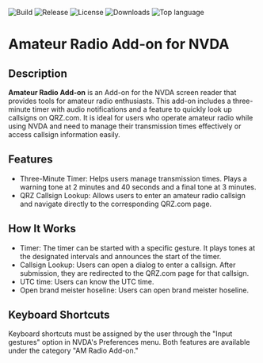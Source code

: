 ![Build](https://github.com/jpavonabian/AMRadio-Addon/actions/workflows/upload-on-tag.yml/badge.svg)
![Release](https://img.shields.io/github/v/release/jpavonabian/AMRadio-Addon)
![License](https://img.shields.io/github/license/jpavonabian/AMRadio-Addon)
![Downloads](https://img.shields.io/github/downloads/jpavonabian/AMRadio-Addon/total)
![Top language](https://img.shields.io/github/languages/top/jpavonabian/AMRadio-Addon)

# Amateur Radio Add-on for NVDA

## Description
**Amateur Radio Add-on** is an Add-on for the NVDA screen reader that provides tools for amateur radio enthusiasts. This add-on includes a three-minute timer with audio notifications and a feature to quickly look up callsigns on QRZ.com. It is ideal for users who operate amateur radio while using NVDA and need to manage their transmission times effectively or access callsign information easily.
## Features
- Three-Minute Timer: Helps users manage transmission times. Plays a warning tone at 2 minutes and 40 seconds and a final tone at 3 minutes.
- QRZ Callsign Lookup: Allows users to enter an amateur radio callsign and navigate directly to the corresponding QRZ.com page.
## How It Works
- Timer: The timer can be started with a specific gesture. It plays tones at the designated intervals and announces the start of the timer.
- Callsign Lookup: Users can open a dialog to enter a callsign. After submission, they are redirected to the QRZ.com page for that callsign.
- UTC time: Users can know the UTC time.
- Open brand meister hoseline: Users can open brand meister hoseline.
## Keyboard Shortcuts
Keyboard shortcuts must be assigned by the user through the "Input gestures" option in NVDA's Preferences menu. Both features are available under the category "AM Radio Add-on."
